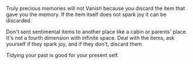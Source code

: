 Truly precious memories will not Vanish because you discard the item that gave you the memory. If the item itself does not spark joy it can be discarded.

Don't sent sentimental items to another place like a cabin or parents' place. It's not a fourth dimension with infinite space. Deal with the items, ask yourself if they spark joy, and if they don't, discard them.

Tidying your past is good for your present self.